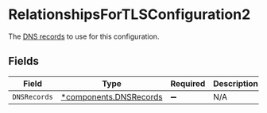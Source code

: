 # RelationshipsForTLSConfiguration2

The [DNS records](/reference/api/tls/custom-certs/dns-records/) to use for this configuration.


## Fields

| Field                                                           | Type                                                            | Required                                                        | Description                                                     |
| --------------------------------------------------------------- | --------------------------------------------------------------- | --------------------------------------------------------------- | --------------------------------------------------------------- |
| `DNSRecords`                                                    | [*components.DNSRecords](../../models/components/dnsrecords.md) | :heavy_minus_sign:                                              | N/A                                                             |